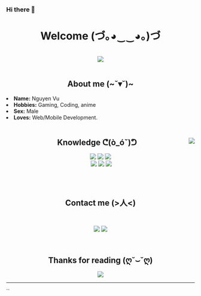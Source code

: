 ### Hi there 👋

<body>
<h1 align="center">Welcome (づ｡◕‿‿◕｡)づ</h1>
<br>
<div align="center">
<img src="https://media4.giphy.com/media/a6pzK009rlCak/giphy.gif">
</div>
<br>
<div>
<h2 align="center">About me (~˘▾˘)~</h2>
<li>
<b>Name:</b> Nguyen Vu</li>
<li>
<b>Hobbies:</b> Gaming, Coding, anime
</li>
<li>
<b>Sex:</b> Male 
</li>
<li>
<b>Loves:</b> Web/Mobile Development.
</li>
<br>

<div>
<img src="https://media2.giphy.com/media/7hW7hXXri33NK/giphy.gif" align="right">
<h2 align="center">Knowledge ᕦ(ò_óˇ)ᕤ</h2>
<p>
</div>
<div>
<p align="center"> <img src="https://img.shields.io/badge/html5%20-%23E34F26.svg?&style=for-the-badge&logo=html5&logoColor=white"/> <img src="https://img.shields.io/badge/css3%20-%231572B6.svg?&style=for-the-badge&logo=css3&logoColor=white"/> <img src="https://img.shields.io/badge/vue%20-%2343853D.svg?&style=for-the-badge&logo=vue&logoColor=white"/><br>
 <img src="https://img.shields.io/badge/node.js%20-%2343853D.svg?&style=for-the-badge&logo=node.js&logoColor=white"/> <img src="https://img.shields.io/badge/javascript%20-%23323330.svg?&style=for-the-badge&logo=javascript&logoColor=%23F7DF1E"/> <img src="https://img.shields.io/badge/React%20-%231572B6.svg?&style=for-the-badge&logo=react&logoColor=white"/><br><br>
</p>
<br>
<h2 align="center">Contact me (>人<)</h2>
<br>
<p align="center"><a href="https://www.facebook.com/nguyenvuzxc1" target="_blank"><img src="https://img.shields.io/badge/Facebook%20-%231DA1F2.svg?&style=for-the-badge&logo=Facebook&logoColor=white"/></a> <a href="https://discord.com" target="_blank"><img src="https://img.shields.io/badge/VuNguyen%235055%20-%237289DA.svg?&style=for-the-badge&logo=discord&logoColor=white"/></a></p>
</div>
<br>
<div>
<h2 align="center">Thanks for reading (ღ˘⌣˘ღ)</h2>
<div align="center">
<img src="https://media.giphy.com/media/rPQaG7o8uqMzS/giphy.gif">
</div>
<hr>
</div>
</div>
</body>
``
